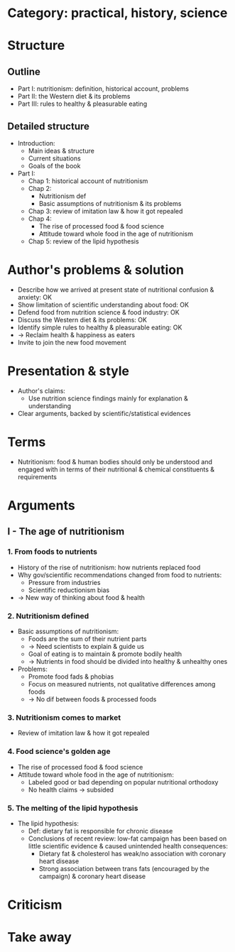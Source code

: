 # Category: practical, history, science

# Structure
## Outline
- Part I: nutritionism: definition, historical account, problems
- Part II: the Western diet & its problems
- Part III: rules to healthy & pleasurable eating

## Detailed structure
- Introduction:
  - Main ideas & structure
  - Current situations
  - Goals of the book
- Part I:
  - Chap 1: historical account of nutritionism
  - Chap 2:
    - Nutritionism def
    - Basic assumptions of nutritionism & its problems
  - Chap 3: review of imitation law & how it got repealed
  - Chap 4:
    - The rise of processed food & food science
    - Attitude toward whole food in the age of nutritionism
  - Chap 5: review of the lipid hypothesis

# Author's problems & solution
- Describe how we arrived at present state of nutritional confusion & anxiety: OK
- Show limitation of scientific understanding about food: OK
- Defend food from nutrition science & food industry: OK
- Discuss the Western diet & its problems: OK
- Identify simple rules to healthy & pleasurable eating: OK
- -> Reclaim health & happiness as eaters
- Invite to join the new food movement

# Presentation & style
- Author's claims:
  - Use nutrition science findings mainly for explanation & understanding
- Clear arguments, backed by scientific/statistical evidences

# Terms
- Nutritionism: food & human bodies should only be understood and engaged with in terms of their nutritional & chemical constituents & requirements

# Arguments
## I - The age of nutritionism
### 1. From foods to nutrients
- History of the rise of nutritionism: how nutrients replaced food
- Why gov/scientific recommendations changed from food to nutrients:
  - Pressure from industries
  - Scientific reductionism bias
- -> New way of thinking about food & health

### 2. Nutritionism defined
- Basic assumptions of nutritionism:
  - Foods are the sum of their nutrient parts
  - -> Need scientists to explain & guide us
  - Goal of eating is to maintain & promote bodily health
  - -> Nutrients in food should be divided into healthy & unhealthy ones
- Problems:
  - Promote food fads & phobias
  - Focus on measured nutrients, not qualitative differences among foods
  - -> No dif between foods & processed foods

### 3. Nutritionism comes to market
- Review of imitation law & how it got repealed

### 4. Food science's golden age
- The rise of processed food & food science
- Attitude toward whole food in the age of nutritionism:
  - Labeled good or bad depending on popular nutritional orthodoxy
  - No health claims -> subsided

### 5. The melting of the lipid hypothesis
- The lipid hypothesis:
  - Def: dietary fat is responsible for chronic disease
  - Conclusions of recent review: low-fat campaign has been based on little scientific evidence & caused unintended health consequences:
    - Dietary fat & cholesterol has weak/no association with coronary heart disease
    - Strong association between trans fats (encouraged by the campaign) & coronary heart disease

# Criticism

# Take away